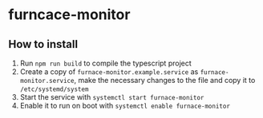 # furncace-monitor

## How to install

1. Run `npm run build` to compile the typescript project
2. Create a copy of `furnace-monitor.example.service` as `furnace-monitor.service`, make the necessary changes to the file and copy it to `/etc/systemd/system`
3. Start the service with `systemctl start furnace-monitor`
4. Enable it to run on boot with `systemctl enable furnace-monitor`
